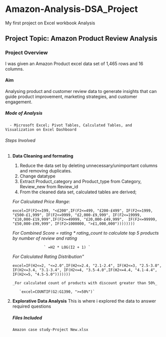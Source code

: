 # Amazon-Analysis-DSA_Project
My first project on Excel workbook Analysis

 ## Project Topic: Amazon Product Review Analysis
 ### Project Overview
 I was given an Amazon Product excel data set of 1,465 rows and 16 columns.
 #### Aim 
 Analysing product and customer review data to generate insights that can guide product improvement, marketing strategies, and customer engagement.
 
 ##### Mode of Analysis
      - Microsoft Excel; Pivot Tables, Calculated Tables, and Visualization on Excel Dashboard
 ###### Steps Involved
  1. **Data Cleaning and formating**
      1. Reduce the data set by deleting unnecessary/unimportant columns and removing duplicates.
      2. Change datatype
      3. Extract Product_category and Product_type from Category, Review_new from Review_id
      4. From the cleaned data set, calculated tables are derived;

       *For Calculated Price Range*:
             <pre>
            ```excel=IF(F2<=199, "<£200",IF(F2<=499, "£200-£499",
             IF(F2<=1999, "£500-£1,999", IF(F2<=9999, "£2,000-£9,999",
             IF(F2<=19999, "£10,000-£19,999",IF(F2<=49999, "£20,000-£49,999", 
             IF(F2<=99999, "£50,000-£99,999", IF(F2>1000000, ">£1,000,000")))))))) ```
         </pre>

        *For Combined Score = rating * rating_count to calculate top 5 products by number of review and rating*

                       ` =H2 * LOG(I2 + 1) `

        *For Calculated Rating Distribution"*
                <pre>
                ``` excel=IF(H2<=2, "<=2.0",IF(H2<=2.4, "2.1-2.4",
                    IF(H2<=3, "2.5-3.0", IF(H2<=3.4, "3.1-3.4",
                    IF(H2<=4, "3.5-4.0",IF(H2<=4.4, "4.1-4.4", IF(H2<=5, "4.5-5.0"))))))) ```
                </pre>

         _For calculated count of products with discount greater than 50%_

            `excel=COUNTIF(G2:G1390, ">=50%")`
     
   3. **Explorative Data Analysis**
          This is where i explored the data to answer required questions
  
      ##### Files Included
        `Amazon case study-Project New.xlsx`

          

      
          
      
